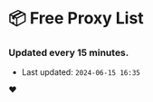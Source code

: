 # :package: Free Proxy List
### Updated every 15 minutes.

- Last updated: `2024-06-15 16:35`

:heart:
